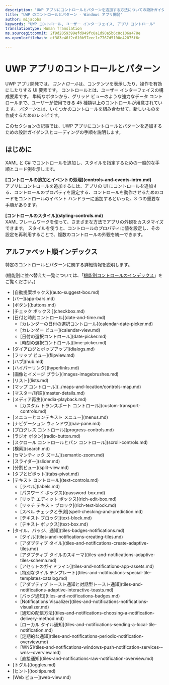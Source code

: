 ```yaml
---
description: "UWP アプリにコントロールとパターンを追加する方法についての設計ガイダンスとコーディングの手順を説明します。 アプリで使用できる 45 種類以上の強力なコントロールを紹介します。"
title: "UWP のコントロールとパターン - Windows アプリ開発"
author: mijacobs
keywords: "UWP コントロール, ユーザー インターフェイス, アプリ コントロール"
translationtype: Human Translation
ms.sourcegitcommit: 2f9d2059399efd949fc8a1d90a5b6c8c106a478e
ms.openlocfilehash: ef383e46f2c610b57eec1c7767d5100e42075f6c

---
```

# UWP アプリのコントロールとパターン
<link rel="stylesheet" href="https://az835927.vo.msecnd.net/sites/uwp/Resources/css/custom.css"> 

UWP アプリ開発では、<i>コントロール</i>は、コンテンツを表示したり、操作を有効にしたりする UI 要素です。 コントロールとは、ユーザー インターフェイスの構成要素です。 単純なボタンから、グリッド ビューのような強力なデータ コントロールまで、ユーザーが使用できる 45 種類以上のコントロールが用意されています。 <i>パターン</i>とは、いくつかのコントロールを組み合わせて、新しいものを作成するためのレシピです。

このセクションの記事では、UWP アプリにコントロールとパターンを追加するための設計ガイダンスとコーディングの手順を説明します。 

## はじめに

XAML と C# でコントロールを追加し、スタイルを指定するための一般的な手順とコード例を示します。

<div class="side-by-side">
<div class="side-by-side-content">
  <div class="side-by-side-content-left">
   <p><b>[コントロールの追加とイベントの処理](controls-and-events-intro.md)</b> <br/>
アプリにコントロールを追加するには、アプリの UI にコントロールを追加する、コントロールのプロパティを設定する、コントロールを動作させるためのコードをコントロールのイベント ハンドラーに追加するといった、3 つの重要な手順があります。</li>
</ul> 
</p>
  </div>
  <div class="side-by-side-content-right">
   <p><b>[コントロールのスタイル](styling-controls.md)</b> <br/>
XAML フレームワークを使って、さまざまな方法でアプリの外観をカスタマイズできます。 スタイルを使うと、コントロールのプロパティに値を設定し、その設定を再利用することで、複数のコントロールの外観を統一できます。</p>
  </div>
</div>
</div>

## アルファベット順インデックス 

特定のコントロールとパターンに関する詳細情報を説明します。

(機能別に並べ替えた一覧については、「[機能別コントロールのインデックス](controls-by-function.md)」をご覧ください。)

<div class="uwpd-list-of-links">
<ul>

<li>[自動提案ボックス](auto-suggest-box.md)</li>

<li>[バー](app-bars.md)</li>

<li>[ボタン](buttons.md)</li>

<li>[チェック ボックス ](checkbox.md)</li>

<li>[日付と時刻コントロール](date-and-time.md)
<ul>

<li>[カレンダーの日付の選択コントロール](calendar-date-picker.md)</li>

<li>[カレンダー ビュー](calendar-view.md)</li>

<li>[日付の選択コントロール](date-picker.md)</li>

<li>[時刻の選択コントロール](time-picker.md)</li>
</ul>
</li>


<li>[ダイアログとポップアップ](dialogs.md)</li>

<li>[フリップ ビュー](flipview.md)</li>

<li>[ハブ](hub.md)</li>

<li>[ハイパーリンク](hyperlinks.md)</li>

<li>[画像とイメージ ブラシ](images-imagebrushes.md)</li>

<li>[リスト](lists.md)</li>

<li>[マップ コントロール](../maps-and-location/controls-map.md)</li>

<li>[マスター/詳細](master-details.md)</li>

<li>[メディア再生](media-playback.md)
<ul>
<li>[カスタム トランスポート コントロール](custom-transport-controls.md)</li>
</ul>
</li>

<li>[メニューとコンテキスト メニュー](menus.md)</li>

<li>[ナビゲーション ウィンドウ](nav-pane.md)</li>

<li>[プログレス コントロール](progress-controls.md)</li>

<li>[ラジオ ボタン](radio-button.md)</li>

<li>[スクロール コントロールとパン コントロール](scroll-controls.md)</li>

<li>[検索](search.md)</li>

<li>[セマンティック ズーム](semantic-zoom.md)</li>

<li>[スライダー](slider.md)</li>

<li>[分割ビュー](split-view.md)</li>

<li>[タブとピボット](tabs-pivot.md)</li>

<li>[テキスト コントロール](text-controls.md)
<ul>

<li>[ラベル](labels.md)</li>

<li>[パスワード ボックス](password-box.md)</li>

<li>[リッチ エディット ボックス](rich-edit-box.md)</li>

<li>[リッチ テキスト ブロック](rich-text-block.md)</li>

<li>[スペル チェックと予測](spell-checking-and-prediction.md)</li>

<li>[テキスト ブロック](text-block.md)</li>

<li>[テキスト ボックス](text-box.md)</li>
</ul>
</li>



<li>[タイル、バッジ、通知](tiles-badges-notifications.md)
<ul>

<li>[タイル](tiles-and-notifications-creating-tiles.md)</li>

<li>[アダプティブ タイル](tiles-and-notifications-create-adaptive-tiles.md)</li>

<li>[アダプティブ タイルのスキーマ](tiles-and-notifications-adaptive-tiles-schema.md)</li>

<li>[アセットのガイドライン](tiles-and-notifications-app-assets.md)</li>

<li>[特別なタイル テンプレート](tiles-and-notifications-special-tile-templates-catalog.md)</li>

<li>[アダプティブ トースト通知と対話型トースト通知](tiles-and-notifications-adaptive-interactive-toasts.md)</li>

<li>[バッジ通知](tiles-and-notifications-badges.md)</li>

<li>[Notifications Visualizer](tiles-and-notifications-notifications-visualizer.md)</li>

<li>[通知の配信方法](tiles-and-notifications-choosing-a-notification-delivery-method.md)</li>

<li>[ローカル タイル通知](tiles-and-notifications-sending-a-local-tile-notification.md)</li>

<li>[定期的な通知](tiles-and-notifications-periodic-notification-overview.md)</li>

<li>[WNS](tiles-and-notifications-windows-push-notification-services--wns--overview.md)</li>

<li>[直接通知](tiles-and-notifications-raw-notification-overview.md)</li>
</ul>
</li>


<li>[トグル](toggles.md)</li>
<li>[ヒント](tooltips.md)</li>

<li>[Web ビュー](web-view.md)</li>
</ul>
</div>



<!--HONumber=Aug16_HO5-->


